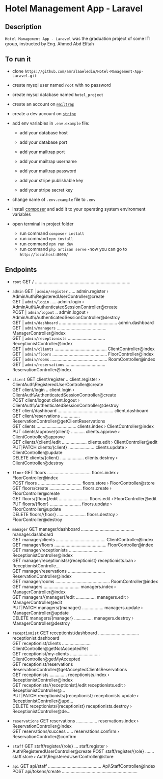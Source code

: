 # Hotel Management App - Laravel

## Description
`Hotel Management App - Laravel` was the graduation project of some ITI group, instructed by Eng. Ahmed Abd Elftah

## To run it
- clone `https://github.com/amralaaeledin/Hotel-Management-App-Laravel.git`
- create mysql user named `root` with no password
- create mysql database named `hotel_project`
- create an account on [`mailtrap`](mailtrap.io) 
- create a dev account on [`stripe`](https://dashboard.stripe.com/register) 
- add env variables in `.env.example` file:
  - add your database host
  - add your database port

  - add your mailtrap port
  - add your mailtrap username
  - add your mailtrap password

  - add your stripe publishable key
  - add your stripe secret key

- change name of `.env.example` file to `.env`
- install [composer](https://getcomposer.org) and add it to your operating system environment variables
- open terminal in project folder
  - run command `composer install` 
  - run command `npm install` 
  - run command `npm run dev` 
  - run command `php artisan serve` 
-now you can go to `http://localhost:8000/` 

## Endpoints
- `root`
 GET        / .............................................................................   

- `admin`
GET   |     `admin/register` ..... admin.register › AdminAuth\RegisteredUserController@create  
GET   |     `admin/login` ..... admin.login › AdminAuth\AuthenticatedSessionController@create  
POST  |     `admin/logout` .. admin.logout › AdminAuth\AuthenticatedSessionController@destroy  
GET   |     `admin/dashboard` ............................................... admin.dashboard  
GET   |     `admin/managers` ........................................ ManagerController@index  
GET   |     `admin/receptionists` .............................. ReceptionistController@index  
GET   |     `admin/clients` .......................................... ClientController@index  
GET   |     `admin/floors` ............................................ FloorController@index  
GET   |     `admin/rooms` .............................................. RoomController@index  
GET   |     `admin/reservations` ................................ ReservationController@index  

- `client`
GET        client/register .. client.register › ClientAuth\RegisteredUserController@create  
GET        client/login .. client.login › ClientAuth\AuthenticatedSessionController@create  
POST            client/logout client.logout › ClientAuth\AuthenticatedSessionController@destroy  
GET        client/dashboard ............................................. client.dashboard  
GET        client/reservations ............... ReservationController@getClientReservations  
GET        clients ................................ clients.index › ClientController@index  
PUT             clients/approve/{client} ........... clients.approve › ClientController@approve  
GET        clients/{client}/edit .................... clients.edit › ClientController@edit  
PUT|PATCH       clients/{client} ..................... clients.update › ClientController@update  
DELETE          clients/{client} ................... clients.destroy › ClientController@destroy  

- `floor`
GET        floors ................................... floors.index › FloorController@index  
POST            floors ................................... floors.store › FloorController@store  
GET        floors/create .......................... floors.create › FloorController@create  
GET        floors/{floor}/edit ........................ floors.edit › FloorController@edit  
PUT             floors/{floor} ......................... floors.update › FloorController@update  
DELETE          floors/{floor} ....................... floors.destroy › FloorController@destroy  

- `manager`
GET        manager/dashboard ........................................... manager.dashboard  
GET        manager/clients ........................................ ClientController@index  
GET        manager/floors .......................................... FloorController@index  
GET        manager/receptionists ............................ ReceptionistController@index  
GET        manager/receptionists/{receptionist} receptionists.ban › ReceptionistControlle…  
GET        manager/reservations .............................. ReservationController@index  
GET        manager/rooms ............................................ RoomController@index  
GET        managers ............................. managers.index › ManagerController@index  
GET        managers/{manager}/edit ................ managers.edit › ManagerController@edit  
PUT|PATCH       managers/{manager} ................. managers.update › ManagerController@update  
DELETE          managers/{manager} ............... managers.destroy › ManagerController@destroy  

- `receptionist`
GET        receptionist/dashboard ................................. receptionist.dashboard  
GET        receptionist/clients ....................... ClientController@getNotAcceptedYet  
GET        receptionist/my-clients ........................ ClientController@getMyAccepted  
GET        receptionist/reservations ReservationController@getAcceptedClientsReservations   
GET        receptionists .............. receptionists.index › ReceptionistController@index  
GET        receptionists/{receptionist}/edit receptionists.edit › ReceptionistController@…  
PUT|PATCH       receptionists/{receptionist} receptionists.update › ReceptionistController@upd…  
DELETE          receptionists/{receptionist} receptionists.destroy › ReceptionistController@de…  

- `reservations`
GET        reservations ................. reservations.index › ReservationController@index  
GET        reservations/success ..... reservations.confirm › ReservationController@confirm  

- `staff`
GET        staff/register/{role} ... staff.register › Auth\RegisteredUserController@create
POST            staff/register/{role} ....... staff.store › Auth\RegisteredUserController@store

- `api`
GET        api/staff ........................................... Api\StaffController@index  
POST            api/tokens/create .............................................................  
